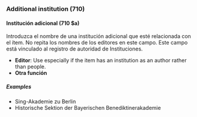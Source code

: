 ### Additional institution (710)

#### Institución adicional (710 $a)

Introduzca el nombre de una institución adicional que esté relacionada con el ítem. No repita los nombres de los editores en este campo. Este campo está vinculado al registro de autoridad de Instituciones.

- **Editor**: Use especially if the item has an institution as an author rather than people.
- **Otra función**

##### Examples

- Sing-Akademie zu Berlin
- Historische Sektion der Bayerischen Benediktinerakademie
